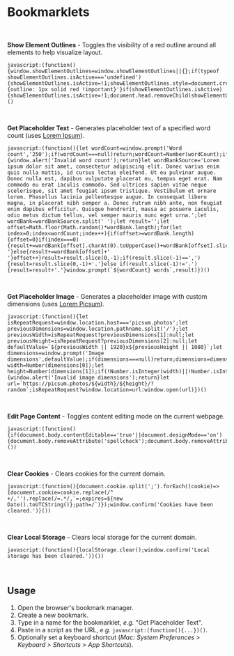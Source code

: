 # Bookmarklets


&nbsp;

**Show Element Outlines** - Toggles the visibility of a red outline around all elements to help visualize layout.

```
javascript:(function(){window.showElementOutlines=window.showElementOutlines||{};if(typeof showElementOutlines.isActive==='undefined'){showElementOutlines.isActive=!1;showElementOutlines.style=document.createElement('style');showElementOutlines.style.innerHTML='* {outline: 1px solid red !important}'}if(showElementOutlines.isActive){showElementOutlines.isActive=!1;document.head.removeChild(showElementOutlines.style);return}showElementOutlines.isActive=!0;document.head.appendChild(showElementOutlines.style)})()
```

&nbsp;

**Get Placeholder Text** - Generates placeholder text of a specified word count (uses [Lorem Ipsum](https://www.lipsum.com/)).

```
javascript:(function(){let wordCount=window.prompt('Word count','250');if(wordCount===null)return;wordCount=Number(wordCount);if(!Number.isInteger(wordCount)||wordCount===0){window.alert('Invalid word count');return}let wordBankSource='Lorem ipsum dolor sit amet, consectetur adipiscing elit. Donec varius enim quis nulla mattis, id cursus lectus eleifend. Ut eu pulvinar augue. Donec nulla est, dapibus vulputate placerat eu, tempus eget erat. Nam commodo eu erat iaculis commodo. Sed ultrices sapien vitae neque scelerisque, sit amet feugiat ipsum tristique. Vestibulum et ornare lorem. Phasellus lacinia pellentesque augue. In consequat libero magna, in placerat nibh semper a. Donec rutrum nibh ante, non feugiat enim dapibus efficitur. Quisque hendrerit, massa ac posuere iaculis, odio metus dictum tellus, vel semper mauris nunc eget urna.';let wordBank=wordBankSource.split(' ');let result='';let offset=Math.floor(Math.random()*wordBank.length);for(let index=0;index<wordCount;index++){if(offset>=wordBank.length){offset=0}if(index===0){result+=wordBank[offset].charAt(0).toUpperCase()+wordBank[offset].slice(1)+' '}else{result+=wordBank[offset]+' '}offset++}result=result.slice(0,-1);if(result.slice(-1)==','){result=result.slice(0,-1)+'.'}else if(result.slice(-1)!='.'){result=result+'.'}window.prompt(`${wordCount} words`,result)})()
```

&nbsp;

**Get Placeholder Image** - Generates a placeholder image with custom dimensions (uses [Lorem Picsum](http://picsum.photos/)).

```
javascript:(function(){let isRepeatRequest=window.location.host==='picsum.photos';let previousDimensions=window.location.pathname.split('/');let previousWidth=isRepeatRequest?previousDimensions[1]:null;let previousHeight=isRepeatRequest?previousDimensions[2]:null;let defaultValue=`${previousWidth || 1920}x${previousHeight || 1080}`;let dimensions=window.prompt('Image dimensions',defaultValue);if(dimensions===null)return;dimensions=dimensions.split('x');let width=Number(dimensions[0]);let height=Number(dimensions[1]);if(!Number.isInteger(width)||!Number.isInteger(height)){window.alert('Invalid image dimensions');return}let url=`https://picsum.photos/${width}/${height}/?random`;isRepeatRequest?window.location=url:window.open(url)})()
```

&nbsp;

**Edit Page Content** - Toggles content editing mode on the current webpage.

```
javascript:(function(){if(document.body.contentEditable=='true'||document.designMode=='on'){document.body.removeAttribute('spellcheck');document.body.removeAttribute('contentEditable');document.designMode='off';return}document.body.setAttribute('spellcheck','false');document.body.setAttribute('contenteditable','true');document.designMode='on'}())
```

&nbsp;

**Clear Cookies** - Clears cookies for the current domain.

```
javascript:(function(){document.cookie.split(';').forEach((cookie)=>{document.cookie=cookie.replace(/^ +/,'').replace(/=.*/,`=;expires=${new Date().toUTCString()};path=/`)});window.confirm('Cookies have been cleared.')}())
```

&nbsp;

**Clear Local Storage** - Clears local storage for the current domain.

```
javascript:(function(){localStorage.clear();window.confirm('Local storage has been cleared.')}())
```

&nbsp;

## Usage

1. Open the browser's bookmark manager.
2. Create a new bookmark.
3. Type in a name for the bookmarklet, _e.g._ "Get Placeholder Text".
4. Paste in a script as the URL, _e.g._ `javascript:(function(){...})()`.
5. Optionally set a keyboard shortcut (_Mac: System Preferences > Keyboard > Shortcuts > App Shortcuts_).
